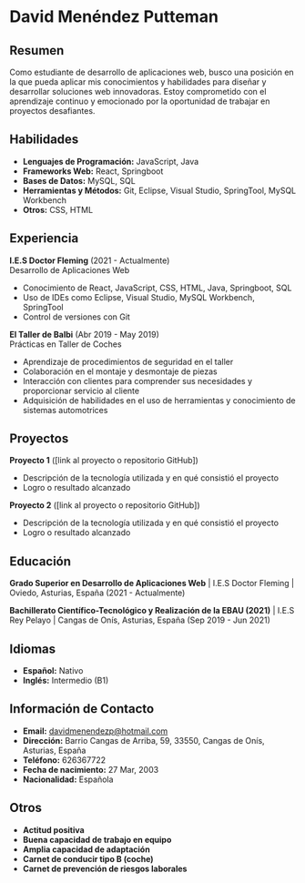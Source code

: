 # David Menéndez Putteman

## Resumen
Como estudiante de desarrollo de aplicaciones web, busco una posición en la que pueda aplicar mis conocimientos y habilidades para diseñar y desarrollar soluciones web innovadoras. Estoy comprometido con el aprendizaje continuo y emocionado por la oportunidad de trabajar en proyectos desafiantes.

## Habilidades
- **Lenguajes de Programación:** JavaScript, Java
- **Frameworks Web:** React, Springboot
- **Bases de Datos:** MySQL, SQL
- **Herramientas y Métodos:** Git, Eclipse, Visual Studio, SpringTool, MySQL Workbench
- **Otros:** CSS, HTML

## Experiencia
**I.E.S Doctor Fleming** (2021 - Actualmente)  
Desarrollo de Aplicaciones Web
- Conocimiento de React, JavaScript, CSS, HTML, Java, Springboot, SQL
- Uso de IDEs como Eclipse, Visual Studio, MySQL Workbench, SpringTool
- Control de versiones con Git

**El Taller de Balbi** (Abr 2019 - May 2019)  
Prácticas en Taller de Coches
- Aprendizaje de procedimientos de seguridad en el taller
- Colaboración en el montaje y desmontaje de piezas
- Interacción con clientes para comprender sus necesidades y proporcionar servicio al cliente
- Adquisición de habilidades en el uso de herramientas y conocimiento de sistemas automotrices

## Proyectos
**Proyecto 1** ([link al proyecto o repositorio GitHub])
- Descripción de la tecnología utilizada y en qué consistió el proyecto
- Logro o resultado alcanzado

**Proyecto 2** ([link al proyecto o repositorio GitHub])
- Descripción de la tecnología utilizada y en qué consistió el proyecto
- Logro o resultado alcanzado

## Educación
**Grado Superior en Desarrollo de Aplicaciones Web** | I.E.S Doctor Fleming | Oviedo, Asturias, España (2021 - Actualmente)

**Bachillerato Científico-Tecnológico y Realización de la EBAU (2021)** | I.E.S Rey Pelayo | Cangas de Onís, Asturias, España (Sep 2019 - Jun 2021)

## Idiomas
- **Español:** Nativo
- **Inglés:** Intermedio (B1)

## Información de Contacto
- **Email:** davidmenendezp@hotmail.com
- **Dirección:** Barrio Cangas de Arriba, 59, 33550, Cangas de Onís, Asturias, España
- **Teléfono:** 626367722
- **Fecha de nacimiento:** 27 Mar, 2003
- **Nacionalidad:** Española

## Otros
- **Actitud positiva**
- **Buena capacidad de trabajo en equipo**
- **Amplia capacidad de adaptación**
- **Carnet de conducir tipo B (coche)**
- **Carnet de prevención de riesgos laborales**
